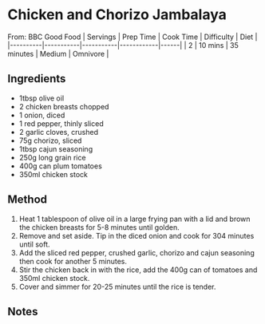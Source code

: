 # Chicken and Chorizo Jambalaya
From: BBC Good Food
| Servings | Prep Time | Cook Time | Difficulty | Diet | 
|----------|-----------|-----------|------------|------|
| 2 | 10 mins | 35 minutes | Medium | Omnivore |

## Ingredients
* 1tbsp olive oil
* 2 chicken breasts chopped
* 1 onion, diced
* 1 red pepper, thinly sliced
* 2 garlic cloves, crushed
* 75g chorizo, sliced
* 1tbsp cajun seasoning
* 250g long grain rice
* 400g can plum tomatoes
* 350ml chicken stock

## Method
1. Heat 1 tablespoon of olive oil in a large frying pan with a lid and brown the chicken breasts for 5-8 minutes until golden.
2. Remove and set aside. Tip in the diced onion and cook for 304 minutes until soft. 
3. Add the sliced red pepper, crushed garlic, chorizo and cajun seasoning then cook for another 5 minutes.
4. Stir the chicken back in with the rice, add the 400g can of tomatoes and 350ml chicken stock.
5. Cover and simmer for 20-25 minutes until the rice is tender.

## Notes